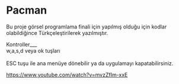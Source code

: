# Pacman

Bu proje görsel programlama finali için yapılmış olduğu için kodlar olabildiğince Türkçeleştirilerek yazılmıştır.

Kontroller___<br>
w,a,s,d   veya   ok tuşları
<br><br>
ESC tuşu ile ana menüye dönebilir ya da uygulamayı kapatabilirsiniz.

https://www.youtube.com/watch?v=mvzZfIm-xxE
